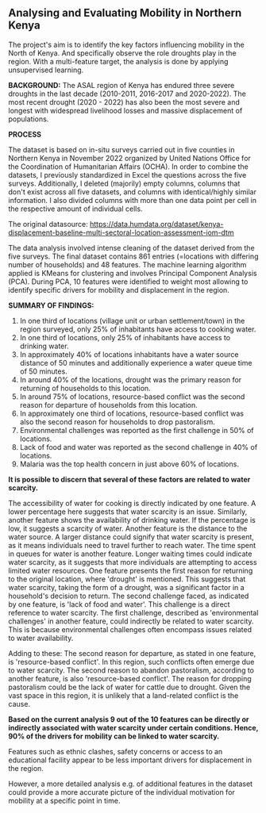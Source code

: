 ## Analysing and Evaluating Mobility in Northern Kenya

The project's aim is to identify the key factors influencing mobility in the North of Kenya. And specifically observe the role droughts play in the region. With a multi-feature target, the analysis is done by applying unsupervised learning.

**BACKGROUND:** The ASAL region of Kenya has endured three severe droughts in the last decade (2010-2011, 2016-2017 and 2020-2022). The most recent drought (2020 - 2022) has also been the most severe and longest with widespread livelihood losses and massive displacement of populations.

**PROCESS**

The dataset is based on in-situ surveys carried out in five counties in Northern Kenya in November 2022 organized by United Nations Office for the Coordination of Humanitarian Affairs (OCHA). In order to combine the datasets, I previously standardized in Excel the questions across the five surveys. Additionally, I deleted (majorily) empty columns, columns that don't exist across all five datasets, and columns with identical/highly similar information. I also divided columns with more than one data point per cell in the respective amount of individual cells.

The original datasource: https://data.humdata.org/dataset/kenya-displacement-baseline-multi-sectoral-location-assessment-iom-dtm

The data analysis involved intense cleaning of the dataset derived from the five surveys. The final dataset contains 861 entries (=locations with differing number of households) and 48 features. The machine learning algorithm applied is KMeans for clustering and involves Principal Component Analysis (PCA). 
During PCA, 10 features were identified to weight most allowing to identify specific drivers for mobility and displacement in the region.

**SUMMARY OF FINDINGS:**
    
1. In one third of locations (village unit or urban settlement/town) in the region surveyed, only 25% of inhabitants have access to cooking water.
2. In one third of locations, only 25% of inhabitants have access to drinking water.
3. In approximately 40% of locations inhabitants have a water source distance of 50 minutes and additionally experience a water queue time of 50 minutes.
4. In around 40% of the locations, drought was the primary reason for returning of households to this location.
5. In around 75% of locations, resource-based conflict was the second reason for departure of households from this location.
6. In approximately one third of locations, resource-based conflict was also the second reason for households to drop pastoralism.
7. Environmental challenges was reported as the first challenge in 50% of locations.
8. Lack of food and water was reported as the second challenge in 40% of locations.
9. Malaria was the top health concern in just above 60% of locations.

**It is possible to discern that several of these factors are related to water scarcity.**
 
The accessibility of water for cooking is directly indicated by one feature. A lower percentage here suggests that water scarcity is an issue.
Similarly, another feature shows the availability of drinking water. If the percentage is low, it suggests a scarcity of water.
Another feature is the distance to the water source. A larger distance could signify that water scarcity is present, as it means individuals need to travel further to reach water.
The time spent in queues for water is another feature. Longer waiting times could indicate water scarcity, as it suggests that more individuals are attempting to access limited water resources.
One feature presents the first reason for returning to the original location, where 'drought' is mentioned. This suggests that water scarcity, taking the form of a drought, was a significant factor in a household's decision to return.
The second challenge faced, as indicated by one feature, is 'lack of food and water'. This challenge is a direct reference to water scarcity.
The first challenge, described as 'environmental challenges' in another feature, could indirectly be related to water scarcity. This is because environmental challenges often encompass issues related to water availability.

Adding to these:
The second reason for departure, as stated in one feature, is 'resource-based conflict'. In this region, such conflicts often emerge due to water scarcity.
The second reason to abandon pastoralism, according to another feature, is also 'resource-based conflict'. The reason for dropping pastoralism could be the lack of water for cattle due to drought. Given the vast space in this region, it is unlikely that a land-related conflict is the cause.

**Based on the current analysis 9 out of the 10 features can be directly or indirectly associated with water scarcity under certain conditions. Hence, 90% of the drivers for mobility can be linked to water scarcity.**
    
Features such as ethnic clashes, safety concerns or access to an educational facility appear to be less important drivers for displacement in the region. <br>

However, a more detailed analysis e.g. of additional features in the dataset could provide a more accurate picture of the individual motivation for mobility at a specific point in time.
